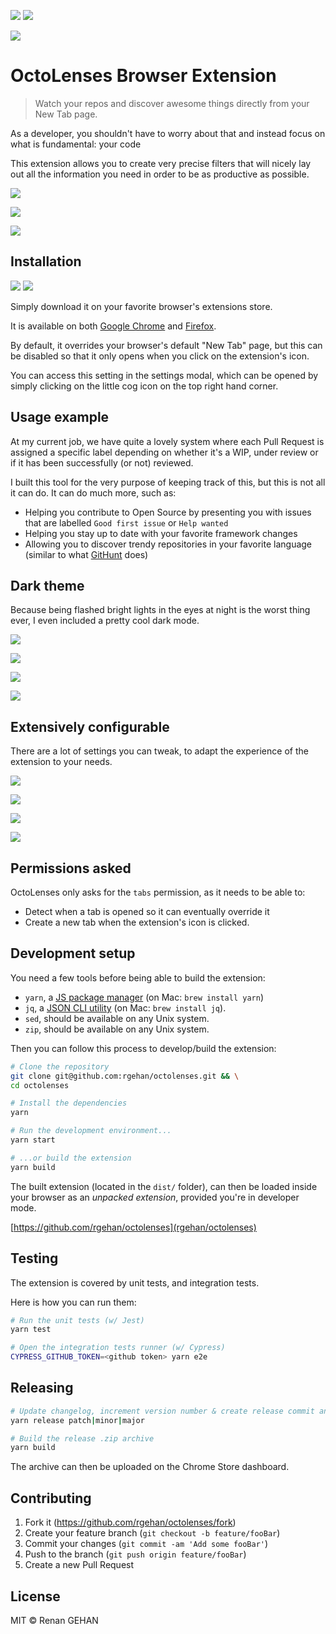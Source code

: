 [![](.github/icons/chrome.png)](https://chrome.google.com/webstore/detail/octolenses/ghlblfakaklgkdmfejdlffbmpcaidoci)
[![](.github/icons/firefox.png)](https://addons.mozilla.org/firefox/addon/github-octolenses/)

![](https://github.com/rgehan/octolenses/workflows/Lint%20%26%20Tests/badge.svg)

# OctoLenses Browser Extension

> Watch your repos and discover awesome things directly from your New Tab page.

As a developer, you shouldn't have to worry about that and instead focus on what
is fundamental: your code

This extension allows you to create very precise filters that will nicely lay
out all the information you need in order to be as productive as possible.

![](.github/screenshots/light/dashboard.png)

![](.github/screenshots/light/filter-add.png)

![](.github/screenshots/light/filter-edit.png)

## Installation

[![](.github/icons/chrome.png)](https://chrome.google.com/webstore/detail/octolenses/ghlblfakaklgkdmfejdlffbmpcaidoci)
[![](.github/icons/firefox.png)](https://addons.mozilla.org/firefox/addon/github-octolenses/)

Simply download it on your favorite browser's extensions store.

It is available on both [Google Chrome](https://chrome.google.com/webstore/detail/octolenses/ghlblfakaklgkdmfejdlffbmpcaidoci) and [Firefox](https://addons.mozilla.org/firefox/addon/github-octolenses/).

By default, it overrides your browser's default "New Tab" page, but this can be
disabled so that it only opens when you click on the extension's icon.

You can access this setting in the settings modal, which can be opened by
simply clicking on the little cog icon on the top right hand corner.

## Usage example

At my current job, we have quite a lovely system where each Pull Request is
assigned a specific label depending on whether it's a WIP, under review or
if it has been successfully (or not) reviewed.

I built this tool for the very purpose of keeping track of this, but this is not
all it can do. It can do much more, such as:

- Helping you contribute to Open Source by presenting you with issues that are
  labelled `Good first issue` or `Help wanted`
- Helping you stay up to date with your favorite framework changes
- Allowing you to discover trendy repositories in your favorite language
  (similar to what [GitHunt](https://github.com/kamranahmedse/githunt) does)

## Dark theme

Because being flashed bright lights in the eyes at night is the worst thing
ever, I even included a pretty cool dark mode.

![](.github/screenshots/dark/dashboard.png)

![](.github/screenshots/dark/filter-edit.png)

![](.github/screenshots/dark/discover.png)

![](.github/screenshots/dark/settings-night-mode.png)

## Extensively configurable

There are a lot of settings you can tweak, to adapt the experience of the
extension to your needs.

![](.github/screenshots/light/settings-behavior.png)

![](.github/screenshots/light/settings-cache.png)

![](.github/screenshots/light/settings-git-hub.png)

![](.github/screenshots/light/settings-jira.png)

## Permissions asked

OctoLenses only asks for the `tabs` permission, as it needs to be able to:

- Detect when a tab is opened so it can eventually override it
- Create a new tab when the extension's icon is clicked.

## Development setup

You need a few tools before being able to build the extension:

- `yarn`, a [JS package manager](https://yarnpkg.com/docs/install) (on Mac: `brew install yarn`)
- `jq`, a [JSON CLI utility](https://stedolan.github.io/jq/) (on Mac: `brew install jq`).
- `sed`, should be available on any Unix system.
- `zip`, should be available on any Unix system.

Then you can follow this process to develop/build the extension:

```sh
# Clone the repository
git clone git@github.com:rgehan/octolenses.git && \
cd octolenses

# Install the dependencies
yarn

# Run the development environment...
yarn start

# ...or build the extension
yarn build
```

The built extension (located in the `dist/` folder), can then be loaded inside
your browser as an _unpacked extension_, provided you're in developer mode.

[https://github.com/rgehan/octolenses](rgehan/octolenses)

## Testing

The extension is covered by unit tests, and integration tests.

Here is how you can run them:
```bash
# Run the unit tests (w/ Jest)
yarn test

# Open the integration tests runner (w/ Cypress)
CYPRESS_GITHUB_TOKEN=<github token> yarn e2e
```

## Releasing

```sh
# Update changelog, increment version number & create release commit and tag
yarn release patch|minor|major

# Build the release .zip archive
yarn build
```

The archive can then be uploaded on the Chrome Store dashboard.

## Contributing

1. Fork it (<https://github.com/rgehan/octolenses/fork>)
2. Create your feature branch (`git checkout -b feature/fooBar`)
3. Commit your changes (`git commit -am 'Add some fooBar'`)
4. Push to the branch (`git push origin feature/fooBar`)
5. Create a new Pull Request

## License

MIT © Renan GEHAN
